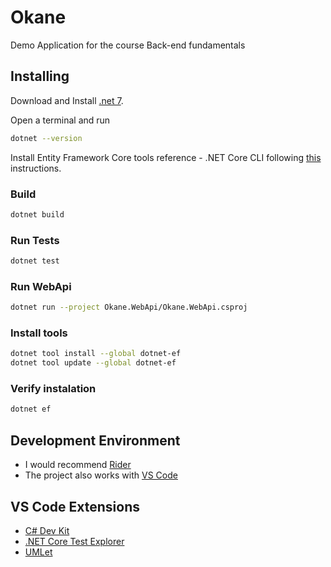 # Okane
Demo Application for the course Back-end fundamentals

## Installing

Download and Install [.net 7](https://dotnet.microsoft.com/en-us/download/dotnet/7.0).

Open a terminal and run
```bash
dotnet --version
``` 

Install Entity Framework Core tools reference - .NET Core CLI following [this](https://learn.microsoft.com/en-us/ef/core/cli/dotnet#update-the-tools) instructions.

### Build
```bash
dotnet build
```
### Run Tests
```bash
dotnet test
```
### Run WebApi
```bash
dotnet run --project Okane.WebApi/Okane.WebApi.csproj
```
### Install tools
```bash
dotnet tool install --global dotnet-ef
dotnet tool update --global dotnet-ef
```
### Verify instalation
```bash
dotnet ef
```

## Development Environment

* I would recommend [Rider](https://www.jetbrains.com/es-es/rider/download)
* The project also works with [VS Code](https://code.visualstudio.com/download)

## VS Code Extensions

* [C# Dev Kit](https://marketplace.visualstudio.com/items?itemName=ms-dotnettools.csdevkit)
* [.NET Core Test Explorer](https://marketplace.visualstudio.com/items?itemName=formulahendry.dotnet-test-explorer)
* [UMLet](https://marketplace.visualstudio.com/items?itemName=TheUMLetTeam.umlet)

